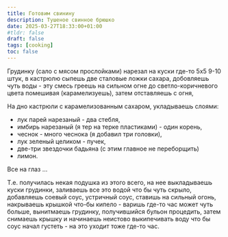 ```yaml
---
title: Готовим свинину
description: Тушеное свинное брюшко
date: 2025-03-27T18:33:00+01:00
#tldr: false
draft: false
tags: [cooking] 
toc: false
---
```



Грудинку (сало с мясом прослойками) нарезал на куски где-то 5х5 9-10 штук,
в кастрюлю сыпешь две сталовые ложки сахара, добовляешь чуть воды - эту смесь греешь на сильном огне до светло-коричневого цвета помешивая (карамелизуешь), затем отставляешь с огня,

На дно кастрюли с карамелизованным сахаром, укладываешь слоями:

- лук парей нарезаный - два стебля,
- имбирь нарезаный (я тер на терке пластиками) - один корень,
- чеснок - много чеснока (я добавил три головки),
- лук зеленый целиком - пучек,
- две-три звездочки бадьяна (с этим главное не переборщить)
- лимон.

Все на глаз ...

Т.е. получилась некая подушка из этого всего, на нее выкладываешь куски грудинки, заливаешь все это водой что бы чуть скрыло, добавляешь соевый соус, устричный соус, ставишь на сильный огонь, накрываешь крышкой что-бы кипело - варишь где-то час может чуть больше,
вынитмаешь грудинку, получившийся  бульон процедить, затем снимаешь крышку и начинаешь неистово выкипечивать воду что бы соус начал густеть - на это уходит тоже где-то час.
